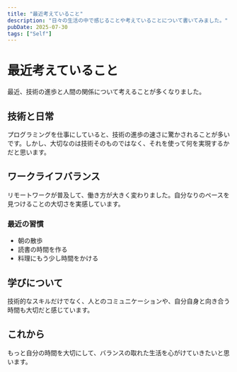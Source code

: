 ```yaml
---
title: "最近考えていること"
description: "日々の生活の中で感じることや考えていることについて書いてみました。"
pubDate: 2025-07-30
tags: ["Self"]
---
```


# 最近考えていること

最近、技術の進歩と人間の関係について考えることが多くなりました。

## 技術と日常

プログラミングを仕事にしていると、技術の進歩の速さに驚かされることが多いです。しかし、大切なのは技術そのものではなく、それを使って何を実現するかだと思います。

## ワークライフバランス

リモートワークが普及して、働き方が大きく変わりました。自分なりのペースを見つけることの大切さを実感しています。

### 最近の習慣

- 朝の散歩
- 読書の時間を作る
- 料理にもう少し時間をかける

## 学びについて

技術的なスキルだけでなく、人とのコミュニケーションや、自分自身と向き合う時間も大切だと感じています。

## これから

もっと自分の時間を大切にして、バランスの取れた生活を心がけていきたいと思います。